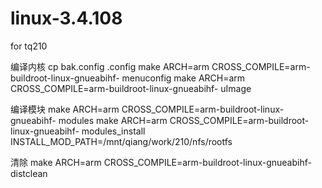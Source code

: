 # linux-3.4.108
for tq210

编译内核
cp bak.config .config
make ARCH=arm CROSS_COMPILE=arm-buildroot-linux-gnueabihf- menuconfig
make ARCH=arm CROSS_COMPILE=arm-buildroot-linux-gnueabihf- uImage

编译模块
make ARCH=arm CROSS_COMPILE=arm-buildroot-linux-gnueabihf- modules
make ARCH=arm CROSS_COMPILE=arm-buildroot-linux-gnueabihf- modules_install INSTALL_MOD_PATH=/mnt/qiang/work/210/nfs/rootfs

清除
make ARCH=arm CROSS_COMPILE=arm-buildroot-linux-gnueabihf- distclean
